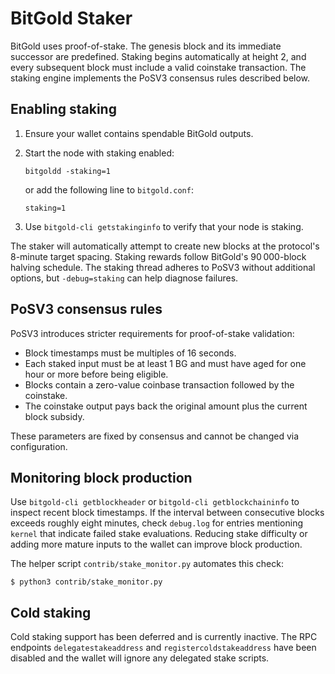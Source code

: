 BitGold Staker
==============

BitGold uses proof-of-stake. The genesis block and its
immediate successor are predefined. Staking begins
automatically at height 2, and every subsequent block must include a valid
coinstake transaction. The staking engine implements the PoSV3 consensus rules
described below.

## Enabling staking

1. Ensure your wallet contains spendable BitGold outputs.
2. Start the node with staking enabled:

   ```
   bitgoldd -staking=1
   ```

   or add the following line to `bitgold.conf`:

   ```
   staking=1
   ```
3. Use `bitgold-cli getstakinginfo` to verify that your node is staking.

The staker will automatically attempt to create new blocks at the protocol's
8-minute target spacing. Staking rewards follow BitGold's 90 000-block halving
schedule. The staking thread adheres to PoSV3 without additional options, but
`-debug=staking` can help diagnose failures.

## PoSV3 consensus rules

PoSV3 introduces stricter requirements for proof-of-stake validation:

* Block timestamps must be multiples of 16 seconds.
* Each staked input must be at least 1 BG and must have aged for one hour or
  more before being eligible.
* Blocks contain a zero-value coinbase transaction followed by the coinstake.
* The coinstake output pays back the original amount plus the current block
  subsidy.

These parameters are fixed by consensus and cannot be changed via configuration.

## Monitoring block production

Use `bitgold-cli getblockheader` or `bitgold-cli getblockchaininfo` to inspect
recent block timestamps. If the interval between consecutive blocks exceeds
roughly eight minutes, check `debug.log` for entries mentioning `kernel` that
indicate failed stake evaluations. Reducing stake difficulty or adding more
mature inputs to the wallet can improve block production.

The helper script `contrib/stake_monitor.py` automates this check:

```
$ python3 contrib/stake_monitor.py
```

## Cold staking

Cold staking support has been deferred and is currently inactive. The RPC
endpoints `delegatestakeaddress` and `registercoldstakeaddress` have been
disabled and the wallet will ignore any delegated stake scripts.
